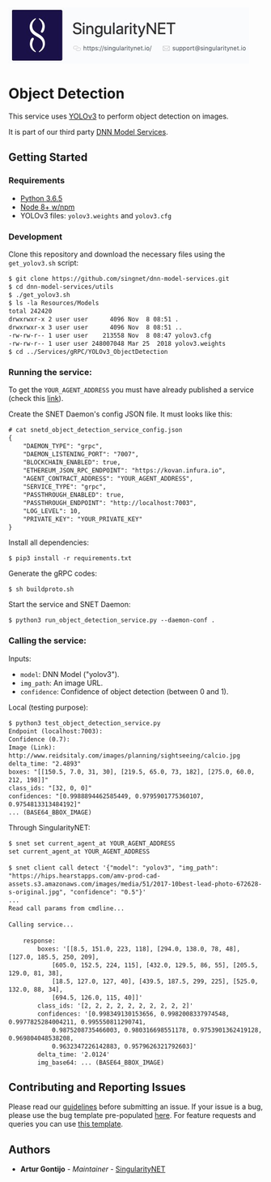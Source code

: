 [issue-template]: ../../../../../issues/new?template=BUG_REPORT.md
[feature-template]: ../../../../../issues/new?template=FEATURE_REQUEST.md

![singnetlogo](../../../docs/assets/singnet-logo.jpg?raw=true 'SingularityNET')

# Object Detection

This service uses [YOLOv3](https://pjreddie.com/darknet/yolo/) to perform object detection on images.

It is part of our third party [DNN Model Services](../../..).

## Getting Started

### Requirements

- [Python 3.6.5](https://www.python.org/downloads/release/python-365/)
- [Node 8+ w/npm](https://nodejs.org/en/download/)
- YOLOv3 files: `yolov3.weights` and `yolov3.cfg`

### Development

Clone this repository and download the necessary files using the `get_yolov3.sh` script:
```
$ git clone https://github.com/singnet/dnn-model-services.git
$ cd dnn-model-services/utils
$ ./get_yolov3.sh
$ ls -la Resources/Models
total 242420
drwxrwxr-x 2 user user      4096 Nov  8 08:51 .
drwxrwxr-x 3 user user      4096 Nov  8 08:51 ..
-rw-rw-r-- 1 user user    213558 Nov  8 08:47 yolov3.cfg
-rw-rw-r-- 1 user user 248007048 Mar 25  2018 yolov3.weights
$ cd ../Services/gRPC/YOLOv3_ObjectDetection
```

### Running the service:

To get the `YOUR_AGENT_ADDRESS` you must have already published a service (check this [link](https://github.com/singnet/wiki/tree/master/tutorials/howToPublishService)).

Create the SNET Daemon's config JSON file. It must looks like this:
```
# cat snetd_object_detection_service_config.json
{
    "DAEMON_TYPE": "grpc",
    "DAEMON_LISTENING_PORT": "7007",
    "BLOCKCHAIN_ENABLED": true,
    "ETHEREUM_JSON_RPC_ENDPOINT": "https://kovan.infura.io",
    "AGENT_CONTRACT_ADDRESS": "YOUR_AGENT_ADDRESS",
    "SERVICE_TYPE": "grpc",
    "PASSTHROUGH_ENABLED": true,
    "PASSTHROUGH_ENDPOINT": "http://localhost:7003",
    "LOG_LEVEL": 10,
    "PRIVATE_KEY": "YOUR_PRIVATE_KEY"
}
```
Install all dependencies:
```
$ pip3 install -r requirements.txt
```
Generate the gRPC codes:
```
$ sh buildproto.sh
```
Start the service and SNET Daemon:
```
$ python3 run_object_detection_service.py --daemon-conf .
```

### Calling the service:

Inputs:
  - `model`: DNN Model ("yolov3").
  - `img_path`: An image URL.
  - `confidence`: Confidence of object detection (between 0 and 1).

Local (testing purpose):

```
$ python3 test_object_detection_service.py 
Endpoint (localhost:7003): 
Confidence (0.7): 
Image (Link): http://www.reidsitaly.com/images/planning/sightseeing/calcio.jpg
delta_time: "2.4893"
boxes: "[[150.5, 7.0, 31, 30], [219.5, 65.0, 73, 182], [275.0, 60.0, 212, 198]]"
class_ids: "[32, 0, 0]"
confidences: "[0.9988894462585449, 0.9795901775360107, 0.9754813313484192]"
... (BASE64_BBOX_IMAGE)
```

Through SingularityNET:

```
$ snet set current_agent_at YOUR_AGENT_ADDRESS
set current_agent_at YOUR_AGENT_ADDRESS

$ snet client call detect '{"model": "yolov3", "img_path": "https://hips.hearstapps.com/amv-prod-cad-assets.s3.amazonaws.com/images/media/51/2017-10best-lead-photo-672628-s-original.jpg", "confidence": "0.5"}'
...
Read call params from cmdline...

Calling service...

    response:
        boxes: '[[8.5, 151.0, 223, 118], [294.0, 138.0, 78, 48], [127.0, 185.5, 250, 209],
            [605.0, 152.5, 224, 115], [432.0, 129.5, 86, 55], [205.5, 129.0, 81, 38],
            [18.5, 127.0, 127, 40], [439.5, 187.5, 299, 225], [525.0, 132.0, 88, 34],
            [694.5, 126.0, 115, 40]]'
        class_ids: '[2, 2, 2, 2, 2, 2, 2, 2, 2, 2]'
        confidences: '[0.998349130153656, 0.9982008337974548, 0.9977825284004211, 0.995550811290741,
            0.9875208735466003, 0.980316698551178, 0.9753901362419128, 0.969804048538208,
            0.9632347226142883, 0.9579626321792603]'
        delta_time: '2.0124'
        img_base64: ... (BASE64_BBOX_IMAGE)
```

## Contributing and Reporting Issues

Please read our [guidelines](https://github.com/singnet/wiki/blob/master/guidelines/CONTRIBUTING.md#submitting-an-issue) before submitting an issue. If your issue is a bug, please use the bug template pre-populated [here][issue-template]. For feature requests and queries you can use [this template][feature-template].

## Authors

* **Artur Gontijo** - *Maintainer* - [SingularityNET](https://www.singularitynet.io)
